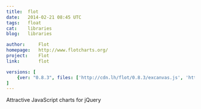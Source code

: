 ```yaml
---
title:	flot
date:	2014-02-21 08:45 UTC
tags:	float
cat:	libraries
blog:	libraries

author:		Flot
homepage:	http://www.flotcharts.org/
project:	Flot
link:		flot

versions: [
	{ver: "0.8.3", files: ['http://cdn.lh/flot/0.8.3/excanvas.js', 'http://cdn.lh/flot/0.8.3/excanvas.min.js', 'http://cdn.lh/flot/0.8.3/jquery.colorhelpers.js', 'http://cdn.lh/flot/0.8.3/jquery.flot.canvas.js', 'http://cdn.lh/flot/0.8.3/jquery.flot.categories.js', 'http://cdn.lh/flot/0.8.3/jquery.flot.crosshair.js', 'http://cdn.lh/flot/0.8.3/jquery.flot.errorbars.js', 'http://cdn.lh/flot/0.8.3/jquery.flot.fillbetween.js', 'http://cdn.lh/flot/0.8.3/jquery.flot.image.js', 'http://cdn.lh/flot/0.8.3/jquery.flot.js', 'http://cdn.lh/flot/0.8.3/jquery.flot.navigate.js', 'http://cdn.lh/flot/0.8.3/jquery.flot.pie.js', 'http://cdn.lh/flot/0.8.3/jquery.flot.resize.js', 'http://cdn.lh/flot/0.8.3/jquery.flot.selection.js', 'http://cdn.lh/flot/0.8.3/jquery.flot.stack.js', 'http://cdn.lh/flot/0.8.3/jquery.flot.symbol.js', 'http://cdn.lh/flot/0.8.3/jquery.flot.threshold.js', 'http://cdn.lh/flot/0.8.3/jquery.flot.time.js']},
]
---
```


Attractive JavaScript charts for jQuery